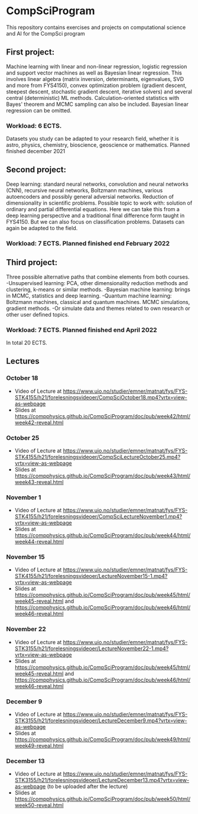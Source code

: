 # CompSciProgram
This repository contains exercises and projects on computational science and AI for the CompSci program

## First project:

Machine learning with linear and non-linear regression, logistic
regression and support vector machines as well as Bayesian linear
regression. This involves linear algebra (matrix inversion,
determinants, eigenvalues, SVD and more from FYS4150), convex
optimization problem (gradient descent, steepest descent, stochastic
gradient descent,  iterative solvers) and several central
(deterministic) ML methods. Calculation-oriented statistics with
Bayes' theorem and MCMC sampling can  also be included. Bayesian linear
regression can be omitted.

### Workload: 6 ECTS.
Datasets you study can be adapted to your research field, whether it
is astro, physics, chemistry, bioscience, geoscience or mathematics.
Planned finished december 2021


## Second project:

Deep learning: standard neural networks, convolution and neural
networks (CNN), recursive neural networks, Boltzmann machines, various autoencoders and possibly general adversial networks. Reduction
of dimensionality in scientific problems. Possible topic to work with:
solution of ordinary and partial differential equations. Here we can
take this from a deep learning perspective and a traditional final
difference form taught in FYS4150. But we can also focus on classification problems.
Datasets can again be adapted to the field.

### Workload: 7 ECTS.  Planned finished end February 2022


## Third project:

Three possible alternative paths that combine elements from both courses.
-Unsupervised learning: PCA, other dimensionality reduction methods and clustering, k-means or similar methods. 
-Bayesian machine learning: brings in MCMC, statistics and deep learning.
-Quantum machine learning: Boltzmann machines, classical and quantum machines. MCMC simulations, gradient methods.
-Or simulate data and themes related to own research or other user defined topics.

### Workload: 7 ECTS.  Planned finished end April 2022

In total 20 ECTS.


##  Lectures

### October 18
- Video of Lecture at https://www.uio.no/studier/emner/matnat/fys/FYS-STK4155/h21/forelesningsvideoer/CompSciOctober18.mp4?vrtx=view-as-webpage
- Slides at https://compphysics.github.io/CompSciProgram/doc/pub/week42/html/week42-reveal.html 

### October 25
- Video of Lecture at https://www.uio.no/studier/emner/matnat/fys/FYS-STK4155/h21/forelesningsvideoer/CompSciLectureOctober25.mp4?vrtx=view-as-webpage
- Slides at https://compphysics.github.io/CompSciProgram/doc/pub/week43/html/week43-reveal.html 

### November 1
- Video of Lecture at https://www.uio.no/studier/emner/matnat/fys/FYS-STK4155/h21/forelesningsvideoer/CompSciLectureNovember1.mp4?vrtx=view-as-webpage
- Slides at https://compphysics.github.io/CompSciProgram/doc/pub/week44/html/week44-reveal.html 

### November 15
- Video of Lecture at https://www.uio.no/studier/emner/matnat/fys/FYS-STK4155/h21/forelesningsvideoer/LectureNovember15-1.mp4?vrtx=view-as-webpage
-  Slides at https://compphysics.github.io/CompSciProgram/doc/pub/week45/html/week45-reveal.html and https://compphysics.github.io/CompSciProgram/doc/pub/week46/html/week46-reveal.html 


### November 22
- Video of Lecture at https://www.uio.no/studier/emner/matnat/fys/FYS-STK3155/h21/forelesningsvideoer/LectureNovember22-1.mp4?vrtx=view-as-webpage
-  Slides at https://compphysics.github.io/CompSciProgram/doc/pub/week45/html/week45-reveal.html and https://compphysics.github.io/CompSciProgram/doc/pub/week46/html/week46-reveal.html 


### December 9
- Video of Lecture at https://www.uio.no/studier/emner/matnat/fys/FYS-STK3155/h21/forelesningsvideoer/LectureDecember9.mp4?vrtx=view-as-webpage
-  Slides at https://compphysics.github.io/CompSciProgram/doc/pub/week49/html/week49-reveal.html 


### December 13
- Video of Lecture at https://www.uio.no/studier/emner/matnat/fys/FYS-STK3155/h21/forelesningsvideoer/LectureDecember13.mp4?vrtx=view-as-webpage (to be uploaded after the lecture)
-  Slides at https://compphysics.github.io/CompSciProgram/doc/pub/week50/html/week50-reveal.html 
